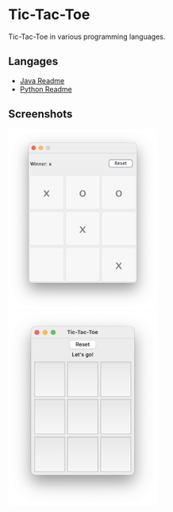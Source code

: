# Tic-Tac-Toe
Tic-Tac-Toe in various programming languages.

## Langages

* [Java Readme](java/README.md)
* [Python Readme](python/README.md)

## Screenshots

<img src="java/doc/images/tictactoe-java-2.png" width="300"/>

<img src="python/doc/images/tictactoe-python-1.png" width="300"/>


